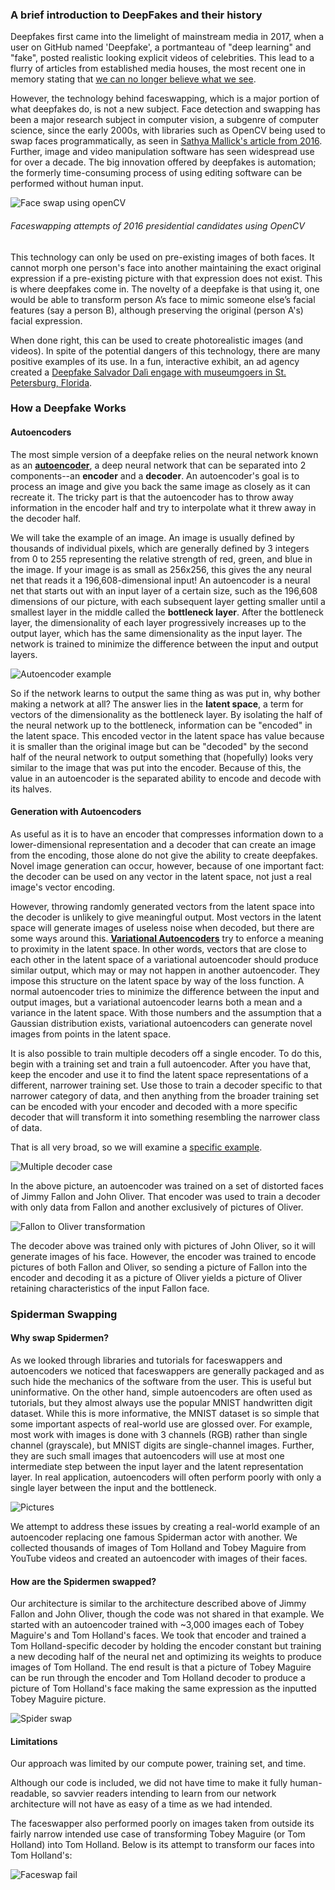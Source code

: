 ### A brief introduction to DeepFakes and their history

Deepfakes first came into the limelight of mainstream media in 2017, when a user on GitHub named 'Deepfake', a portmanteau of "deep learning" and "fake", posted realistic looking explicit videos of celebrities. This lead to a flurry of articles from established media houses, the most recent one in memory stating that [we can no longer believe what we see](https://www.nytimes.com/2019/06/10/opinion/deepfake-pelosi-video.html).

However, the technology behind faceswapping, which is a major portion of what deepfakes do, is not a new subject. Face detection and swapping has been a major research subject in computer vision, a subgenre of computer science, since the early 2000s, with libraries such as OpenCV being used to swap faces programmatically, as seen in [Sathya Mallick's article from 2016](https://www.learnopencv.com/face-swap-using-opencv-c-python/). Further, image and video manipulation software has seen widespread use for over a decade. The big innovation offered by deepfakes is automation; the formerly time-consuming process of using editing software can be performed without human input.

![Face swap using openCV](https://www.learnopencv.com/wp-content/uploads/2016/04/presidential-candidates.jpg)

<p align="center">
<h6>Faceswapping attempts of 2016 presidential candidates using OpenCV</h6>
</p>

This technology can only be used on pre-existing images of both faces. It cannot morph one person's face into another maintaining the exact original expression if a pre-existing picture with that expression does not exist. This is where deepfakes come in. The novelty of a deepfake is that using it, one would be able to transform person A’s face to mimic someone else’s facial features (say a person B), although preserving the original (person A's) facial expression.

When done right, this can be used to create photorealistic images (and videos). In spite of the potential dangers of this technology, there are many positive examples of its use. In a fun, interactive exhibit, an ad agency created a [Deepfake Salvador Dalì engage with museumgoers in St. Petersburg, Florida](https://www.theverge.com/2019/5/10/18540953/salvador-dali-lives-deepfake-museum).


### How a Deepfake Works

#### Autoencoders

The most simple version of a deepfake relies on the neural network known as an [**autoencoder**](https://towardsdatascience.com/auto-encoder-what-is-it-and-what-is-it-used-for-part-1-3e5c6f017726), a deep neural network that can be separated into 2 components--an **encoder** and a **decoder**. An autoencoder's goal is to process an image and give you back the same image as closely as it can recreate it. The tricky part is that the autoencoder has to throw away information in the encoder half and try to interpolate what it threw away in the decoder half.

We will take the example of an image. An image is usually defined by thousands of individual pixels, which are generally defined by 3 integers from 0 to 255 representing the relative strength of red, green, and blue in the image. If your image is as small as 256x256, this gives the any neural net that reads it a 196,608-dimensional input! An autoencoder is a neural net that starts out with an input layer of a certain size, such as the 196,608 dimensions of our picture, with each subsequent layer getting smaller until a smallest layer in the middle called the **bottleneck layer**. After the bottleneck layer, the dimensionality of each layer progressively increases up to the output layer, which has the same dimensionality as the input layer. The network is trained to minimize the difference between the input and output layers.

![Autoencoder example](https://miro.medium.com/max/1440/1*gZCVcwRz0ziWdoQL3VzSAw.png)

So if the network learns to output the same thing as was put in, why bother making a network at all? The answer lies in the **latent space**, a term for vectors of the dimensionality as the bottleneck layer. By isolating the half of the neural network up to the bottleneck, information can be "encoded" in the latent space. This encoded vector in the latent space has value because it is smaller than the original image but can be "decoded" by the second half of the neural network to output something that (hopefully) looks very similar to the image that was put into the encoder. Because of this, the value in an autoencoder is the separated ability to encode and decode with its halves.

#### Generation with Autoencoders

As useful as it is to have an encoder that compresses information down to a lower-dimensional representation and a decoder that can create an image from the encoding, those alone do not give the ability to create deepfakes. Novel image generation can occur, however, because of one important fact: the decoder can be used on any vector in the latent space, not just a real image's vector encoding.

However, throwing randomly generated vectors from the latent space into the decoder is unlikely to give meaningful output. Most vectors in the latent space will generate images of useless noise when decoded, but there are some ways around this. [**Variational Autoencoders**](https://towardsdatascience.com/intuitively-understanding-variational-autoencoders-1bfe67eb5daf) try to enforce a meaning to proximity in the latent space. In other words, vectors that are close to each other in the latent space of a variational autoencoder should produce similar output, which may or may not happen in another autoencoder. They impose this structure on the latent space by way of the loss function. A normal autoencoder tries to minimize the difference between the input and output images, but a variational autoencoder learns both a mean and a variance in the latent space. With those numbers and the assumption that a Gaussian distribution exists, variational autoencoders can generate novel images from points in the latent space.

It is also possible to train multiple decoders off a single encoder. To do this, begin with a training set and train a full autoencoder. After you have that, keep the encoder and use it to find the latent space representations of a different, narrower training set. Use those to train a decoder specific to that narrower category of data, and then anything from the broader training set can be encoded with your encoder and decoded with a more specific decoder that will transform it into something resembling the narrower class of data.

That is all very broad, so we will examine a [specific example](https://goberoi.com/exploring-deepfakes-20c9947c22d9).

![Multiple decoder case](https://miro.medium.com/max/1182/1*3PGiPLIUEzd0ZMLxlQyFhw.png)

In the above picture, an autoencoder was trained on a set of distorted faces of Jimmy Fallon and John Oliver. That encoder was used to train a decoder with only data from Fallon and another exclusively of pictures of Oliver.

![Fallon to Oliver transformation](https://miro.medium.com/max/1182/1*3m1BKsjoOavu4UPcZw4-Iw.png)

The decoder above was trained only with pictures of John Oliver, so it will generate images of his face. However, the encoder was trained to encode pictures of both Fallon and Oliver, so sending a picture of Fallon into the encoder and decoding it as a picture of Oliver yields a picture of Oliver retaining characteristics of the input Fallon face.


### Spiderman Swapping

#### Why swap Spidermen?

As we looked through libraries and tutorials for faceswappers and autoencoders we noticed that faceswappers are generally packaged and as such hide the mechanics of the software from the user. This is useful but uninformative. On the other hand, simple autoencoders are often used as tutorials, but they almost always use the popular MNIST handwritten digit dataset. While this is more informative, the MNIST dataset is so simple that some important aspects of real-world use are glossed over. For example, most work with images is done with 3 channels (RGB) rather than single channel (grayscale), but MNIST digits are single-channel images. Further, they are such small images that autoencoders will use at most one intermediate step between the input layer and the latent representation layer. In real application, autoencoders will often perform poorly with only a single layer between the input and the bottleneck.

![Pictures](https://i.imgur.com/mTzQcO0.png)

We attempt to address these issues by creating a real-world example of an autoencoder replacing one famous Spiderman actor with another. We collected thousands of images of Tom Holland and Tobey Maguire from YouTube videos and created an autoencoder with images of their faces.

#### How are the Spidermen swapped?

Our architecture is similar to the architecture described above of Jimmy Fallon and John Oliver, though the code was not shared in that example. We started with an autoencoder trained with ~3,000 images each of Tobey Maguire's and Tom Holland's faces. We took that encoder and trained a Tom Holland-specific decoder by holding the encoder constant but training a new decoding half of the neural net and optimizing its weights to produce images of Tom Holland. The end result is that a picture of Tobey Maguire can be run through the encoder and Tom Holland decoder to produce a picture of Tom Holland's face making the same expression as the inputted Tobey Maguire picture.

![Spider swap](https://i.imgur.com/0HOKp9E.png?2)

#### Limitations

Our approach was limited by our compute power, training set, and time.

Although our code is included, we did not have time to make it fully human-readable, so savvier readers intending to learn from our network architecture will not have as easy of a time as we had intended.

The faceswapper also performed poorly on images taken from outside its fairly narrow intended use case of transforming Tobey Maguire (or Tom Holland) into Tom Holland. Below is its attempt to transform our faces into Tom Holland's:

![Faceswap fail](https://i.imgur.com/pQ1tqQh.png?1)
